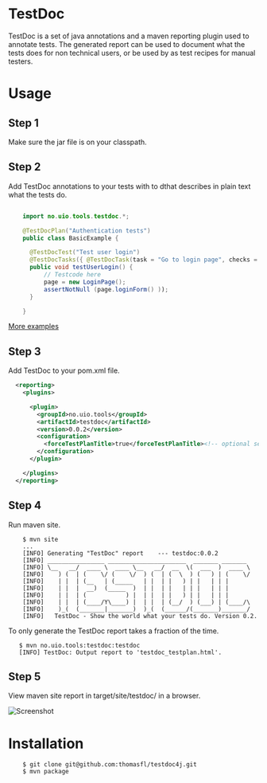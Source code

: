 TestDoc
=======

TestDoc is a set of java annotations and a maven reporting plugin used to annotate tests. The generated report can be used to document what the tests does for non technical users, or be used by as test recipes for manual testers.


Usage
=====

## Step 1 ##
Make sure the jar file is on your classpath.

## Step 2 ##

Add TestDoc annotations to your tests with to dthat describes in plain text what the tests do.

```java

    import no.uio.tools.testdoc.*;

    @TestDocPlan("Authentication tests")
    public class BasicExample {

      @TestDocTest("Test user login")
      @TestDocTasks({ @TestDocTask(task = "Go to login page", checks = "Login form should be visible") })
      public void testUserLogin() {
          // Testcode here
          page = new LoginPage();
          assertNotNull (page.loginForm() ));
      }

    }
```

[More examples](blob/master/src/main/java/no/uio/tools/testdoc/examples/AdvancedExample.java)

## Step 3 ##

Add TestDoc to your pom.xml file.

```xml
  <reporting>
    <plugins>

      <plugin>
        <groupId>no.uio.tools</groupId>
        <artifactId>testdoc</artifactId>
        <version>0.0.2</version>
        <configuration>
          <forceTestPlanTitle>true</forceTestPlanTitle><!-- optional setting -->
        </configuration>
      </plugin>

    </plugins>
  </reporting>

```

## Step 4 ##

Run maven site.

```
    $ mvn site
    ...
    [INFO] Generating "TestDoc" report    --- testdoc:0.0.2
    [INFO] ________________ ______________________  _______ _______
    [INFO] \__   __/  ____ \  ____ \__   __/  __  \(  ___  )  ____ \
    [INFO]    ) (  | (    \/ (    \/  ) (  | (  \  ) (   ) | (    \/
    [INFO]    | |  | (__   | (_____   | |  | |   ) | |   | | |
    [INFO]    | |  |  __)  (_____  )  | |  | |   | | |   | | |
    [INFO]    | |  | (           ) |  | |  | |   ) | |   | | |
    [INFO]    | |  | (____/Y\____) |  | |  | (__/  ) (___) | (____/\
    [INFO]    )_(  (_______|_______)  )_(  (______/(_______)_______/
    [INFO]   TestDoc - Show the world what your tests do. Version 0.2.

```

To only generate the TestDoc report takes a fraction of the time.

```
   $ mvn no.uio.tools:testdoc:testdoc
   [INFO] TestDoc: Output report to 'testdoc_testplan.html'.
```

## Step 5 ##

View maven site report in target/site/testdoc/ in a browser.

![Screenshot](./raw/master/screenshot.png)

Installation
============

```
    $ git clone git@github.com:thomasfl/testdoc4j.git
    $ mvn package
```
